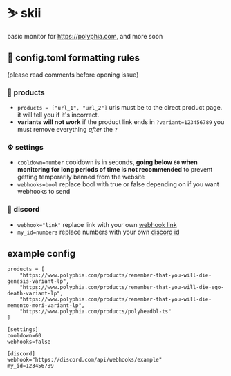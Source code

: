 # ⛷ skii
basic monitor for https://polyphia.com, and more soon

## 📖 config.toml formatting rules 
(please read comments before opening issue)
### 🛒 products
* `products = ["url_1", "url_2"]` urls must be to the direct product page. it will tell you if it's incorrect.
* __variants will not work__ if the product link ends in `?variant=123456789` you must remove everything _after_ the `?`
### ⚙️ settings
* `cooldown=number` cooldown is in seconds, __going below `60` when monitoring for long periods of time is not recommended__ to prevent getting temporarily banned from the website
* `webhooks=bool` replace bool with true or false depending on if you want webhooks to send
### 💬 discord
* `webhook="link"` replace link with your own [webhook link](https://support.discord.com/hc/en-us/articles/228383668-Intro-to-Webhooks)
* `my_id=numbers` replace numbers with your own [discord id](https://support.discord.com/hc/en-us/articles/206346498-Where-can-I-find-my-User-Server-Message-ID-#:~:text=Enabling%20Developer%20Mode%20%2D%20Mobile%20App,and%20turn%20on%20Developer%20Mode.)

## example config
```
products = [
    "https://www.polyphia.com/products/remember-that-you-will-die-genesis-variant-lp",
    "https://www.polyphia.com/products/remember-that-you-will-die-ego-death-variant-lp",
    "https://www.polyphia.com/products/remember-that-you-will-die-memento-mori-variant-lp",
    "https://www.polyphia.com/products/polyheadbl-ts"
] 

[settings]
cooldown=60 
webhooks=false

[discord]
webhook="https://discord.com/api/webhooks/example" 
my_id=123456789
```
